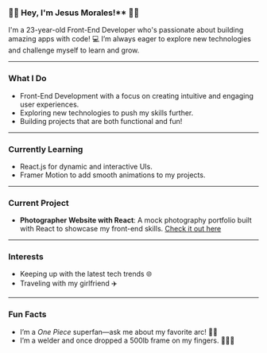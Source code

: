 ### 🏴‍☠️ Hey, I'm Jesus Morales!** 🏴‍☠️

I'm a 23-year-old Front-End Developer who's passionate about building amazing apps with code! 💻 I’m always eager to explore new technologies and challenge myself to learn and grow.

---

### **What I Do**

- Front-End Development with a focus on creating intuitive and engaging user experiences.
- Exploring new technologies to push my skills further.
- Building projects that are both functional and fun!

---

### **Currently Learning**

- React.js for dynamic and interactive UIs.
- Framer Motion to add smooth animations to my projects.

---

### **Current Project**

- **Photographer Website with React**: A mock photography portfolio built with React to showcase my front-end skills. [Check it out here](https://github.com/jesusantonio30/mockPhotographyWebsite.git)

---

### **Interests**

- Keeping up with the latest tech trends 🌐
- Traveling with my girlfriend ✈️

---

### **Fun Facts**

- I’m a *One Piece* superfan—ask me about my favorite arc! 🏴‍☠️
- I’m a welder and once dropped a 500lb frame on my fingers. 👨🏻‍🏭
